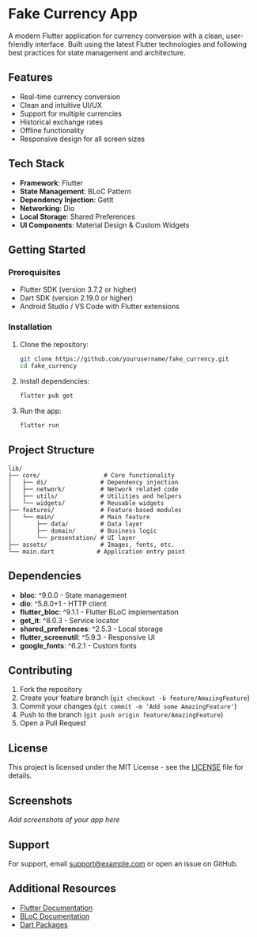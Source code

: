 # Fake Currency App

A modern Flutter application for currency conversion with a clean, user-friendly interface. Built using the latest Flutter technologies and following best practices for state management and architecture.

## Features

- Real-time currency conversion
- Clean and intuitive UI/UX
- Support for multiple currencies
- Historical exchange rates
- Offline functionality
- Responsive design for all screen sizes

## Tech Stack

- **Framework**: Flutter
- **State Management**: BLoC Pattern
- **Dependency Injection**: GetIt
- **Networking**: Dio
- **Local Storage**: Shared Preferences
- **UI Components**: Material Design & Custom Widgets

## Getting Started

### Prerequisites

- Flutter SDK (version 3.7.2 or higher)
- Dart SDK (version 2.19.0 or higher)
- Android Studio / VS Code with Flutter extensions

### Installation

1. Clone the repository:
   ```bash
   git clone https://github.com/yourusername/fake_currency.git
   cd fake_currency
   ```

2. Install dependencies:
   ```bash
   flutter pub get
   ```

3. Run the app:
   ```bash
   flutter run
   ```

## Project Structure

```
lib/
├── core/                  # Core functionality
│   ├── di/               # Dependency injection
│   ├── network/          # Network related code
│   ├── utils/            # Utilities and helpers
│   └── widgets/          # Reusable widgets
├── features/             # Feature-based modules
│   └── main/             # Main feature
│       ├── data/         # Data layer
│       ├── domain/       # Business logic
│       └── presentation/ # UI layer
├── assets/               # Images, fonts, etc.
└── main.dart            # Application entry point
```

## Dependencies

- **bloc**: ^9.0.0 - State management
- **dio**: ^5.8.0+1 - HTTP client
- **flutter_bloc**: ^9.1.1 - Flutter BLoC implementation
- **get_it**: ^8.0.3 - Service locator
- **shared_preferences**: ^2.5.3 - Local storage
- **flutter_screenutil**: ^5.9.3 - Responsive UI
- **google_fonts**: ^6.2.1 - Custom fonts

## Contributing

1. Fork the repository
2. Create your feature branch (`git checkout -b feature/AmazingFeature`)
3. Commit your changes (`git commit -m 'Add some AmazingFeature'`)
4. Push to the branch (`git push origin feature/AmazingFeature`)
5. Open a Pull Request

## License

This project is licensed under the MIT License - see the [LICENSE](LICENSE) file for details.

## Screenshots

*Add screenshots of your app here*

## Support

For support, email support@example.com or open an issue on GitHub.

## Additional Resources

- [Flutter Documentation](https://docs.flutter.dev/)
- [BLoC Documentation](https://bloclibrary.dev/)
- [Dart Packages](https://pub.dev/)
